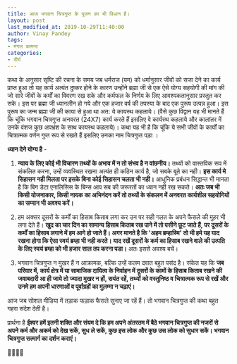 ```yaml
---
title: आज भगवान चित्रगुप्त के पूजन का भी विधान है।
layout: post
last_modified_at: 2019-10-29T11:40:00
author: Vinay Pandey
tags:
- मंगल कामना
categories:
- दीर्घ
---
```

कथा के अनुसार सृष्टि की रचना के समय जब धर्मराज (यम) को धर्मानुसार जीवों को सजा देने का कार्य प्राप्त हुआ तो यह कार्य अत्यंत दुष्कर होने के कारण उन्होंने ब्रह्मा जी से एक ऐसे योग्य सहयोगी की मांग की जो सारे जीवों के कर्मों का विवरण रख सके और कर्मफल के निर्णय के लिए आवश्यकतानुसार प्रस्तुत कर सके। इस पर ब्रह्मा जी ध्यानलीन हो गये और एक हजार वर्ष की तपस्या के बाद एक पुरूष उत्पन्न हुआ। इस पुरूष का जन्म ब्रह्मा जी की काया से हुआ था अत: ये कायस्थ कहलाये। (वैसे कुछ विद्वान यह भी मानते हैं कि चूंकि भगवान चित्रगुप्त अनवरत (24X7) कार्य करते हैं इसलिए वे कार्यस्थ कहलाये और कालांतर में उनके वंशज कुछ अपभ्रंश के साथ कायस्थ कहलाये)। कथा यह भी है कि चूंकि ये सभी जीवों के कार्यों का चित्रात्मक वर्णन गुप्त रूप से रखते हैं इसलिए उनका नाम चित्रगुप्त पड़ा । 

**ध्यान देने योग्य है** - 

1. **न्याय के लिए कोई भी विचारण तथ्यों के अभाव में न तो संभव है न वांछनीय।** तथ्यों को वास्तविक रूप में संकलित करना, उन्हें व्यवस्थित रखना अत्यंत ही कठिन कार्य है, जो सबके बूते का नही। **इस कार्य मे सिहासन नही मिलता पर इसके बिना कोई सिहासन चलता भी नही।** आधुनिक प्रबंधन सिद्धान्त भी मानता है कि बिग डेटा एनालिसिस के बिन्स आप सब की जरूरतों का ध्यान नही रख सकते। **अतः जब भी किसी योजनाकार, किसी नायक का अभिनंदन करें तो  तथ्यों के संकलन में अनवरत कार्यशील सहयोगियों का सम्मान भी अवश्य करें।** 

2. हम अक्सर दूसरों के कर्मों का हिसाब किताब लगा कर उन पर सही गलत के अपने फैसले की मुहर भी लगा देते हैं।  **खुद का चार दिन का सामान्य हिसाब किताब रख पाने में तो पसीने छूट जाते हैं, पर दूसरों के कर्मों का हिसाब लगाने में हम आगे हो जाते हैं। अगर मानते है कि 'अहम ब्रम्हास्मि' तो भी हमे यह याद रखना होगा कि ऐसा स्वयं ब्रम्हा भी नही करते। याद रखें दूसरों के कर्म का हिसाब रखने वाले की उत्पति के लिए स्वयं ब्रम्हा को भी हजार साल तप करना पडा।** अतः इससे अवश्य बचें।

3. भगवान चित्रगुप्त न मुखर हैं न आक्रामक, बल्कि उन्हें कलम दवात बहुत पसंद है। संकेत यह कि **जब परिवार में, कार्य क्षेत्र में या सामाजिक दायित्व के निर्वाहन में  दूसरों के कामों के हिसाब किताब रखने की जवाबदारी आ ही जाये तो ज्यादा मुखर न हों, सयंत रहें, तथ्यों को वस्तुनिष्ठ व चित्रात्मक रूप से रखें और उनमे हम अपनी धारणाओं व पूर्वाग्रहों का मुलम्मा न चढ़ाएं।** 

आज जब सोशल मीडिया में तड़ाक फड़ाक फैसले सुनाए जा रहें हैं। तो भगवान चित्रगुप्त की कथा बहुत गहरा संदेश देती है। 

प्रार्थना है 
**ईश्वर हमें इतनी शक्ति और संयम दे कि हम अपने अंतरतम में बैठे भगवान चित्रगुप्त की नजरों से अपने कर्म और अकर्म को देख सकें, सुध ले सकें, कुछ इस लोक और कुछ उस लोक को सुधार सकें।  भगवान चित्रगुप्त सत्मार्ग का दर्शन कराएं।**

🙏🌷🌷🙏


